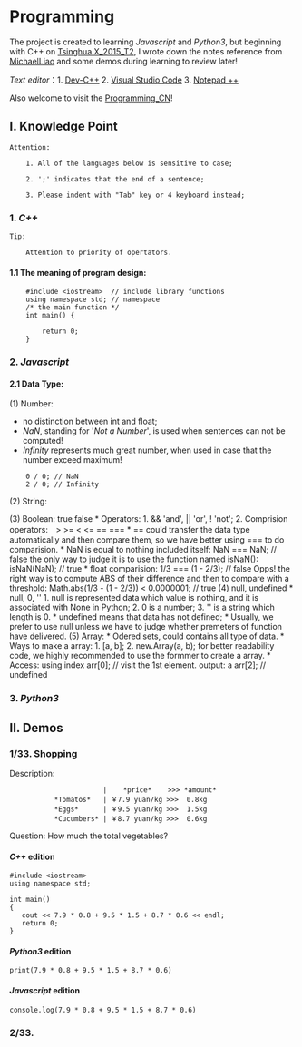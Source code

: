 # Programming
The project is created to learning *Javascript* and *Python3*, but beginning with C++ on [Tsinghua X_2015_T2](http://www.xuetangx.com/courses/course-v1:TsinghuaX+30240233X_2015_T2+sp/info), I wrote down the notes reference from [MichaelLiao](https://www.liaoxuefeng.com/) and some demos during learning to review later!      

*Text editor*：1. [Dev-C++](https://sourceforge.net/projects/orwelldevcpp/) 2. [Visual Studio Code](https://code.visualstudio.com/) 3. [Notepad ++](https://notepad-plus-plus.org/download/v7.5.3.html)   

Also welcome to visit the [Programming_CN](https://github.com/007tom/Programming_CN)!
## Ⅰ. Knowledge Point     

	Attention: 
		
		1. All of the languages below is sensitive to case;
		
		2. ';' indicates that the end of a sentence;
		
		3. Please indent with "Tab" key or 4 keyboard instead;
	
### 1. *C++*

	Tip:

		Attention to priority of opertators.
		
#### 1.1 The meaning of program design:

```
	#include <iostream>  // include library functions
	using namespace std; // namespace 
	/* the main function */
	int main() {
	
		return 0;
	}
```

### 2. *Javascript*

#### 2.1 Data Type:
(1) Number:

+ no distinction between int and float;
+ *NaN*, standing for '*Not a Number*', is used when sentences can not be computed! 
+ *Infinity* represents much great number, when used in case that the number exceed maximum!
```
	0 / 0; // NaN
	2 / 0; // Infinity
```

(2) String:

(3) Boolean: true false
	* Operators:
	1. && 'and', || 'or', ! 'not';
	2. Comprision operators:　> >= < <= == ===
		* == could transfer the data type automatically and then compare them, so we have better using === to do comparision.
		* NaN is equal to nothing included itself:
			NaN === NaN; // false
		the only way to judge it is to use the function named isNaN():
			isNaN(NaN); // true
		* float comparision:
			1/3 === (1 - 2/3); // false
		Opps! the right way is to compute ABS of their difference and then to compare with a threshold:
			Math.abs(1/3 - (1 - 2/3)) < 0.0000001; // true
(4) null, undefined
	* null, 0, ''
	1. null is represented data which value is nothing, and it is associated with None in Python;
	2. 0 is a number;
	3. '' is a string which length is 0.
	* undefined means that data has not defined;
	* Usually, we prefer to use null unless we have to judge whether premeters of function have delivered.
(5) Array:
	* Odered sets, could contains all type of data.
	* Ways to make a array:
		1. [a, b];
		2. new.Array(a, b);
	for better readability code, we highly recommended to use the formmer to create a array.
	* Access: using index
			arr[0]; // visit the 1st element. output: a
			arr[2]; // undefined

### 3. *Python3*   

## Ⅱ. Demos
### 1/33. Shopping
  Description:       
  
                           |    *price*    >>> *amount*
               *Tomatos*   | ￥7.9 yuan/kg >>>  0.8kg
               *Eggs*      | ￥9.5 yuan/kg >>>  1.5kg
               *Cucumbers* | ￥8.7 yuan/kg >>>  0.6kg
               
   Question: How much the total vegetables?
   
#### *C++* edition

 ```
#include <iostream>
using namespace std;

int main()
{
	cout << 7.9 * 0.8 + 9.5 * 1.5 + 8.7 * 0.6 << endl;
	return 0;
}
  ```
     
#### *Python3* edition   

  ```
print(7.9 * 0.8 + 9.5 * 1.5 + 8.7 * 0.6)
  ```   
     
#### *Javascript* edition   
 
  ```
  console.log(7.9 * 0.8 + 9.5 * 1.5 + 8.7 * 0.6)
  ```   
     
### 2/33. 
